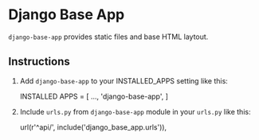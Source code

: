 Django Base App
============

`django-base-app` provides static files and base HTML laytout.

Instructions
------------

1. Add `django-base-app` to your INSTALLED_APPS setting like this:
   
   INSTALLED APPS = [
       ...,
       'django-base-app',
   ]

2. Include `urls.py` from `django-base-app` module in your `urls.py` like this:
  
   url(r'^api/', include('django_base_app.urls')),



 
